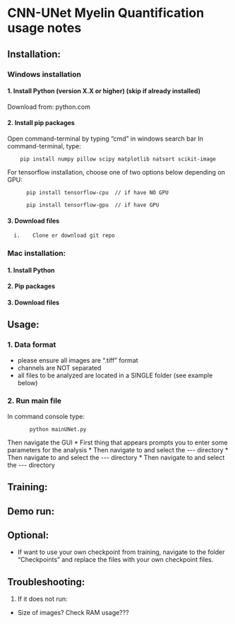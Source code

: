 # **CNN-UNet Myelin Quantification usage notes**


## Installation:
### **Windows installation**
  #### 1.	Install Python (version X.X or higher) (skip if already installed)
  Download from: 
          python.com
        
  #### 2.	Install pip packages
  Open command-terminal by typing “cmd” in windows search bar
  In command-terminal, type:
  
        pip install numpy pillow scipy matplotlib natsort scikit-image
   
   For tensorflow installation, choose one of two options below depending on GPU:

          pip install tensorflow-cpu  // if have NO GPU

          pip install tensorflow-gpu  // if have GPU

  #### 3.	Download files
      i.	Clone or download git repo

### **Mac installation:**
  #### 1.	Install Python

  #### 2.	Pip packages

  #### 3.	Download files



## Usage:
  ### 1.	Data format
   * please ensure all images are “.tiff” format
   *	channels are NOT separated
   *	all files to be analyzed are located in a SINGLE folder (see example below)

  ### 2.	Run main file
   In command console type:
           
           python mainUNet.py
  
   Then navigate the GUI
    * First thing that appears prompts you to enter some parameters for the analysis
    *	Then navigate to and select the --- directory
    *	Then navigate to and select the --- directory
    *	Then navigate to and select the --- directory

## Training:


## Demo run:


## Optional:
-	If want to use your own checkpoint from training, navigate to the folder “Checkpoints” and replace the files with your own checkpoint files.


## Troubleshooting:
1.	If it does not run:
-	Size of images? Check RAM usage???

